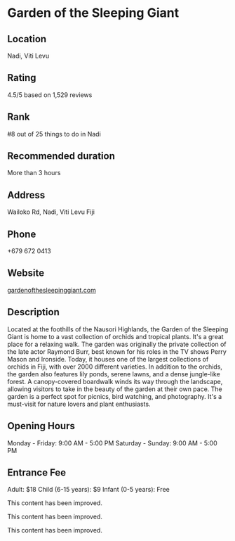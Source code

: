 
# Garden of the Sleeping Giant

## Location

Nadi, Viti Levu

## Rating

4.5/5 based on 1,529 reviews

## Rank

#8 out of 25 things to do in Nadi

## Recommended duration

More than 3 hours

## Address

Wailoko Rd, Nadi, Viti Levu Fiji

## Phone

+679 672 0413

## Website

[gardenofthesleepinggiant.com](http://www.gardenofthesleepinggiant.com)

## Description

Located at the foothills of the Nausori Highlands, the Garden of the Sleeping Giant is home to a vast collection of orchids and tropical plants. It's a great place for a relaxing walk. The garden was originally the private collection of the late actor Raymond Burr, best known for his roles in the TV shows Perry Mason and Ironside. Today, it houses one of the largest collections of orchids in Fiji, with over 2000 different varieties. In addition to the orchids, the garden also features lily ponds, serene lawns, and a dense jungle-like forest. A canopy-covered boardwalk winds its way through the landscape, allowing visitors to take in the beauty of the garden at their own pace. The garden is a perfect spot for picnics, bird watching, and photography. It's a must-visit for nature lovers and plant enthusiasts.

## Opening Hours

Monday - Friday: 9:00 AM - 5:00 PM
Saturday - Sunday: 9:00 AM - 5:00 PM

## Entrance Fee

Adult: $18
Child (6-15 years): $9
Infant (0-5 years): Free


This content has been improved.

This content has been improved.

This content has been improved.